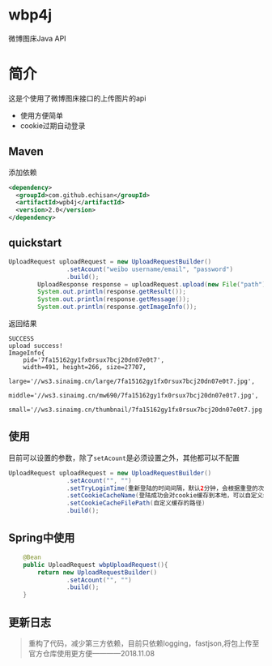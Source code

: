 # wbp4j
微博图床Java API

# 简介
这是个使用了微博图床接口的上传图片的api
- 使用方便简单
- cookie过期自动登录

## Maven
添加依赖

```xml
<dependency>
  <groupId>com.github.echisan</groupId>
  <artifactId>wpb4j</artifactId>
  <version>2.0</version>
</dependency>
```

## quickstart

```java
UploadRequest uploadRequest = new UploadRequestBuilder()
                .setAcount("weibo username/email", "password")
                .build();
        UploadResponse response = uploadRequest.upload(new File("path"));
        System.out.println(response.getResult());
        System.out.println(response.getMessage());
        System.out.println(response.getImageInfo());
```

返回结果
```
SUCCESS
upload success!
ImageInfo{
    pid='7fa15162gy1fx0rsux7bcj20dn07e0t7',
    width=491, height=266, size=27707, 
    large='//ws3.sinaimg.cn/large/7fa15162gy1fx0rsux7bcj20dn07e0t7.jpg', 
    middle='//ws3.sinaimg.cn/mw690/7fa15162gy1fx0rsux7bcj20dn07e0t7.jpg', 
    small='//ws3.sinaimg.cn/thumbnail/7fa15162gy1fx0rsux7bcj20dn07e0t7.jpg'}
```

## 使用

目前可以设置的参数，除了`setAcount`是必须设置之外，其他都可以不配置
```java
UploadRequest uploadRequest = new UploadRequestBuilder()
                .setAcount("", "")
                .setTryLoginTime(重新登陆的时间间隔，默认2分钟，会根据重登的次数*间隔网上涨，直到登陆成功)
                .setCookieCacheName(登陆成功会对cookie缓存到本地，可以自定义缓存的名称,例："xx.txt",需要把后缀也打出来)
                .setCookieCacheFilePath(自定义缓存的路径)
                .build();
```

## Spring中使用

```java
    @Bean
    public UploadRequest wbpUploadRequest(){
        return new UploadRequestBuilder()
                .setAcount("", "")
                .build();
    }
```

## 更新日志
> 重构了代码，减少第三方依赖，目前只依赖logging，fastjson,将包上传至官方仓库使用更方便————2018.11.08

